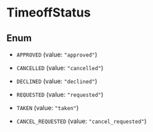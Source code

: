 

# TimeoffStatus

## Enum


* `APPROVED` (value: `"approved"`)

* `CANCELLED` (value: `"cancelled"`)

* `DECLINED` (value: `"declined"`)

* `REQUESTED` (value: `"requested"`)

* `TAKEN` (value: `"taken"`)

* `CANCEL_REQUESTED` (value: `"cancel_requested"`)




